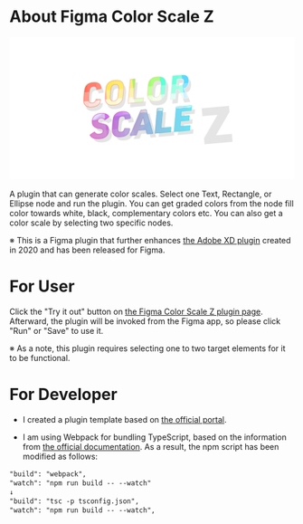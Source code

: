 # About Figma Color Scale Z

![hero-image](https://github.com/masa-sumimoto/figma-color-scale-z/blob/main/repository-assets/hero.png)

A plugin that can generate color scales. Select one Text, Rectangle, or Ellipse node and run the plugin. You can get graded colors from the node fill color towards white, black, complementary colors etc. You can also get a color scale by selecting two specific nodes.

※ This is a Figma plugin that further enhances [the Adobe XD plugin](https://github.com/masa-sumimoto/adobe-xd-color-scale) created in 2020 and has been released for Figma.


# For User

Click the "Try it out" button on [the Figma Color Scale Z plugin page](https://www.figma.com/community/plugin/1266991314988750571/Color-Scale-Z). Afterward, the plugin will be invoked from the Figma app, so please click "Run" or "Save" to use it.

※ As a note, this plugin requires selecting one to two target elements for it to be functional.


# For Developer

- I created a plugin template based on [the official portal](https://www.figma.com/plugin-docs/plugin-quickstart-guide/).

- I am using Webpack for bundling TypeScript, based on the information from [the official documentation](https://www.figma.com/plugin-docs/libraries-and-bundling/). As a result, the npm script has been modified as follows:

```
"build": "webpack",
"watch": "npm run build -- --watch"
↓
"build": "tsc -p tsconfig.json",
"watch": "npm run build -- --watch",

```

